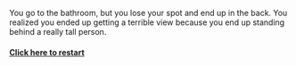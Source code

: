 You go to the bathroom, but you lose your spot and end up in the back.
You realized you ended up getting a terrible view because you end up standing behind a really 
tall person.

#### [Click here to restart](choice-bobby.md)

